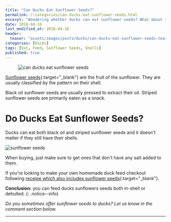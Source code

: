 ```yaml
---
title: "Can Ducks Eat Sunflower Seeds?"
permalink: /:categories/can-ducks-eat-sunflower-seeds.html
excerpt: "Wondering whether ducks can eat sunflower seeds? What about the shells? Find out if feeding sunflower seeds is healthy for a duck."
date: 2018-04-16
last_modified_at: 2018-04-16
header:
  teaser: "assets/images/posts/ducks/can-ducks-eat-sunflower-seeds-teaser.jpg"
categories: [Ducks]
tags: [Eat, Feed, Sunflower Seeds, Shells]
published: true
---
```


<figure>
  <img src="{{ site.url }}/assets/images/posts/ducks/can-ducks-eat-sunflower-seeds.jpg" alt="can ducks eat sunflower seeds" class="title-banner">
</figure>

[Sunflower seeds](https://en.wikipedia.org/wiki/Sunflower_seed){:target="_blank"} are the fruit of the sunflower. They are usually classified by the pattern on their shell.

Black oil sunflower seeds are usually pressed to extract their oil. Striped sunflower seeds are primarily eaten as a snack.

# Do Ducks Eat Sunflower Seeds?

Ducks can eat both black oil and striped sunflower seeds and it doesn't matter if they still have their shells.

<img src="{{ site.url }}/assets/images/posts/food/sunflower-seeds.jpg" alt="sunflower seeds" class="align-right">

When buying, just make sure to get ones that don't have any salt added to them.

If you're looking to make your own homemade duck feed checkout following [receipe which also includes sunflower seeds](http://www.beksbackyard.com/2013/04/how-to-make-your-own-homemade-duck-feed.html?m=1){:target="_blank"}.

**Conclusion:** you can feed ducks sunflowers seeds both in-shell or dehulled.
{: .notice--info}

_Do you sometimes offer sunflower seeds to ducks? Let us know in the comment section below._

---
